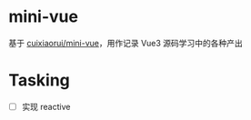 # mini-vue

基于 [cuixiaorui/mini-vue](https://github.com/cuixiaorui/mini-vue)，用作记录 Vue3 源码学习中的各种产出

# Tasking

- [ ] 实现 reactive